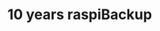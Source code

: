 # 10 years raspiBackup

[.source]: https://www.linux-tips-and-tricks.de/en/raspibackupcategorye/657-10-years-raspibackup
[.source]: https://www.linux-tips-and-tricks.de/de/raspibackupcategoried/649-10-jahre-raspibackup
